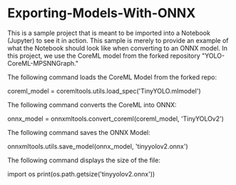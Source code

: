 # Exporting-Models-With-ONNX
This is a sample project that is meant to be imported into a Notebook (Jupyter) to see it in action. This sample is merely to provide an example of what the Notebook should look like when converting to an ONNX model. In this project, we use the CoreML model from the forked repository "YOLO-CoreML-MPSNNGraph."

The following command loads the CoreML Model from the forked repo:

coreml_model = coremltools.utils.load_spec('TinyYOLO.mlmodel')

The following command converts the CoreML into ONNX:

onnx_model = onnxmltools.convert_coreml(coreml_model, 'TinyYOLOv2')

The following command saves the ONNX Model:

onnxmltools.utils.save_model(onnx_model, 'tinyyolov2.onnx')

The following command displays the size of the file:

import os
print(os.path.getsize('tinyyolov2.onnx'))
